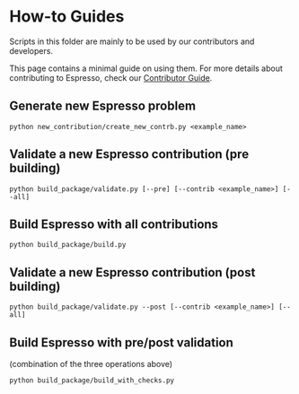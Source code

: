 # How-to Guides

Scripts in this folder are mainly to be used by our contributors and developers.

This page contains a minimal guide on using them. For more details about contributing to Espresso, check 
our [Contributor Guide](https://cofi-espresso.readthedocs.io/en/latest/contributor_guide/ways.html).

## Generate new Espresso problem

```console
python new_contribution/create_new_contrb.py <example_name>
```

## Validate a new Espresso contribution (pre building)

```console
python build_package/validate.py [--pre] [--contrib <example_name>] [--all]
```

## Build Espresso with all contributions

```console
python build_package/build.py
```

## Validate a new Espresso contribution (post building)

```console
python build_package/validate.py --post [--contrib <example_name>] [--all]
```

## Build Espresso with pre/post validation

(combination of the three operations above)

```console
python build_package/build_with_checks.py
```
